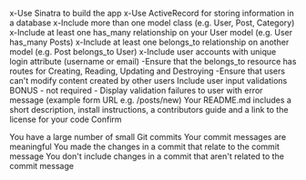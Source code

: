 
 x-Use Sinatra to build the app
 x-Use ActiveRecord for storing information in a database
 x-Include more than one model class (e.g. User, Post, Category)
 x-Include at least one has_many relationship on your User model (e.g. User has_many Posts)
 x-Include at least one belongs_to relationship on another model (e.g. Post belongs_to User)
 x-Include user accounts with unique login attribute (username or email)
 -Ensure that the belongs_to resource has routes for Creating, Reading, Updating and Destroying
 -Ensure that users can't modify content created by other users
 Include user input validations
 BONUS - not required - Display validation failures to user with error message (example form URL e.g. /posts/new)
 Your README.md includes a short description, install instructions, a contributors guide and a link to the license for your code
Confirm

 You have a large number of small Git commits
 Your commit messages are meaningful
 You made the changes in a commit that relate to the commit message
 You don't include changes in a commit that aren't related to the commit message